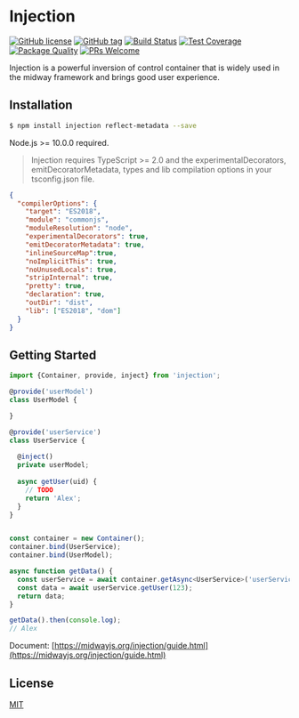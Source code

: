 # Injection

[![GitHub license](https://img.shields.io/badge/license-MIT-blue.svg)](https://github.com/midwayjs/injection/blob/master/LICENSE)
[![GitHub tag](https://img.shields.io/github/tag/midwayjs/injection.svg)]()
[![Build Status](https://travis-ci.org/midwayjs/injection.svg?branch=master)](https://travis-ci.org/midwayjs/injection)
[![Test Coverage](https://img.shields.io/codecov/c/github/midwayjs/injection/master.svg)](https://codecov.io/gh/midwayjs/injection/branch/master)
[![Package Quality](http://npm.packagequality.com/shield/injection.svg)](http://packagequality.com/#?package=injection)
[![PRs Welcome](https://img.shields.io/badge/PRs-welcome-brightgreen.svg)](https://github.com/midwayjs/midway/pulls)

Injection is a powerful inversion of control container that is widely used in the midway framework and brings good user experience. 

## Installation

```bash
$ npm install injection reflect-metadata --save
```

Node.js >= 10.0.0 required.

> Injection requires TypeScript >= 2.0 and the experimentalDecorators, emitDecoratorMetadata, types and lib compilation options in your tsconfig.json file.

```json
{
  "compilerOptions": {
    "target": "ES2018",
    "module": "commonjs",
    "moduleResolution": "node",
    "experimentalDecorators": true,
    "emitDecoratorMetadata": true,
    "inlineSourceMap":true,
    "noImplicitThis": true,
    "noUnusedLocals": true,
    "stripInternal": true,
    "pretty": true,
    "declaration": true,
    "outDir": "dist",
    "lib": ["ES2018", "dom"]
  }
}
```

## Getting Started

```ts
import {Container, provide, inject} from 'injection';

@provide('userModel')
class UserModel {

}

@provide('userService')
class UserService {
  
  @inject()
  private userModel;
  
  async getUser(uid) {
    // TODO
    return 'Alex';
  }
}


const container = new Container();
container.bind(UserService);
container.bind(UserModel);

async function getData() {
  const userService = await container.getAsync<UserService>('userService'); 
  const data = await userService.getUser(123);
  return data;
}

getData().then(console.log);
// Alex
```

Document: [https://midwayjs.org/injection/guide.html](https://midwayjs.org/injection/guide.html)

## License

[MIT]((http://github.com/midwayjs/midway/blob/master/LICENSE))
